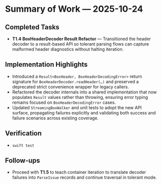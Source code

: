 # Summary of Work — 2025-10-24

## Completed Tasks
- **T1.4 BoxHeaderDecoder Result Refactor** — Transitioned the header decoder to a result-based API so tolerant parsing flows can capture malformed header diagnostics without halting iteration.

## Implementation Highlights
- Introduced a `Result<BoxHeader, BoxHeaderDecodingError>` return signature for `BoxHeaderDecoder.readHeader(…)` and preserved a deprecated strict convenience wrapper for legacy callers.
- Refactored the decoder internals into a shared implementation that now populates `Result` values rather than throwing, ensuring error typing remains focused on `BoxHeaderDecodingError` cases.
- Updated `StreamingBoxWalker` and unit tests to adopt the new API surface, propagating failures explicitly and validating both success and failure scenarios across existing coverage.

## Verification
- `swift test`

## Follow-ups
- Proceed with **T1.5** to teach container iteration to translate decoder failures into `ParseIssue` records and continue traversal in tolerant mode.
